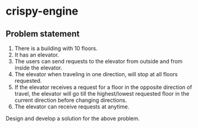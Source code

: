 # crispy-engine

## Problem statement
1. There is a building with 10 floors.
2. It has an elevator.
3. The users can send requests to the elevator from outside and from inside the elevator.
4. The elevator when traveling in one direction, will stop at all floors requested.
5. If the elevator receives a request for a floor in the opposite direction of travel, 
   the elevator will go till the highest/lowest requested floor in the current direction before changing directions.
6. The elevator can receive requests at anytime.

Design and develop a solution for the above problem.
